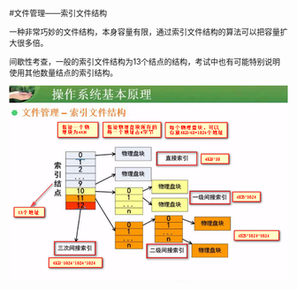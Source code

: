 #文件管理——索引文件结构

一种非常巧妙的文件结构，本身容量有限，通过索引文件结构的算法可以把容量扩大很多倍。

间歇性考查，一般的索引文件结构为13个结点的结构，考试中也有可能特别说明使用其他数量结点的索引结构。

![](/imgs/1.3.12-1索引文件结构.png)

